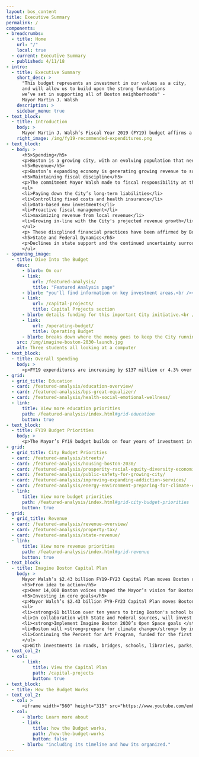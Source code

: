 ```yaml
---
layout: bos_content
title: Executive Summary
permalink: /
components:
- breadcrumbs:
  - title: Home
    url: "/"
    local: true
  - current: Executive Summary
  - published: 4/11/18
- intro:
  - title: Executive Summary
    short_desc: >
      "This budget represents an investment in our values as a city,
      and will allow us to build upon the strong foundations  
      we’ve set in supporting all of Boston neighborhoods" -
      Mayor Martin J. Walsh
    description: >
    sidebar_menu: true
- text_block:
  - title: Introduction
    body: >
      Mayor Martin J. Walsh’s Fiscal Year 2019 (FY19) budget affirms a commitment to progress, opportunity and innovation by investing in Boston’s neighborhoods while maintaining the Mayor’s strong record of financial management. The $3.29 billion plan is balanced, sustainable, and accelerates progress across public policy areas. The budget contains historic levels of funding for public education, new investments in public safety, continued efforts to create affordable and middle income housing, expanded services for residents struggling with substance use disorders and addiction, and new initiatives that will transform the future of transportation in Boston.
    right_image: /img/fy19-recommended-expenditures.png
- text_block:
  - body: >
      <h5>Spending</h5>
      <p>Boston is a growing city, with an evolving population that needs new and expanded city services. In his first term in office, Mayor Walsh improved outcomes across the City’s services, from education to housing, economic security to quality of life, and open space to the arts. In FY19, the Mayor proposes to build on those successes and make real, meaningful changes to the future of Boston’s landscape. Investments in public safety, education, transportation, housing, public health, and many other areas reflect a City committed to providing the services to <strong>expand opportunity and security to Boston’s middle class</strong>.</p>
      <h5>Revenue</h5>
      <p>Boston’s expanding economy is generating growing revenue to support investments in city neighborhoods. Property tax growth remains the main driver and far exceeds previous growth realized in the City. Local receipts, such as fines, fees and excise tax also continue to grow modestly as a result of an expanding economy. The City continues to weather reductions to net State aid, a decade-long trend of disinvestment driven by modest growth in State aid revenue and large increases in State assessments.</p>
      <h5>Maintaining fiscal discipline</h5>
      <p>The commitment Mayor Walsh made to fiscal responsibility at the beginning of his Administration is yielding tangible results. The City’s efforts to control health care costs have saved $50 million since FY15, its pension liability is on track to be fully paid by 2025, faster than most Massachusetts cities, and City services are more efficient, effective and responsive to the needs of Boston’s residents than ever before. The FY19 budget continues those steps by:</p>
      <ul>
      <li>Paying down the City’s long-term liabilities</li>
      <li>Controlling fixed costs and health insurance</li>
      <li>Data-based new investments</li>
      <li>Proactive fiscal management</li>
      <li>maximizing revenue from local revenue</li>
      <li>Growing in-line with the City's projected revenue growth</li>
      </ul>
      <p> These discplined financial practices have been affirmed by Boston’s AAA credit rating and have better positioned Boston to manage through changes in local, state, and federal policy and funding levels.</p>
      <h5>State and Federal Dynamics</h5>
      <p>Declines in state support and the continued uncertainty surrounding federal aid and the President’s proposed cuts to programs that support Boston's most vulnerable put increased pressures on municipalities. In Boston, we are creating new jobs and spurring development, allowing us to continue to invest in our City while we grapple with these uncertainties. Our commitment to disciplined financial practices has enabled us to continue to provide critical, quality services to our residents despite these gaps in state and federal funding. We will need to work together to advocate for greater investment by our partners at the state and federal levels to ensure continued prosperity for the City and the state.</p>
      </ul>
- spanning_image:
  - title: Dive Into the Budget
    desc:
      - blurb: On our
      - link:
          url: /featured-analysis/
          title: "Featured Analysis page"
      - blurb: "you'll find information on key investment areas.<br /><br /> Our "
      - link:
          url: /capital-projects/
          title: Capital Projects section
      - blurb: details funding for this important City initiative.<br /><br /> The 
      - link:
          url: /operating-budget/
          title: Operating Budget
      - blurb: breaks down where the money goes to keep the City running.
    src: /img/imagine-boston-2030-launch.jpg
    alt: Three students all looking at a computer
- text_block:
  - title: Overall Spending
    body: >
      <p>FY19 expenditures are increasing by $137 million or 4.3% over the FY18 budget, for a total of $3.29 billion. Funding for city services, like streets, parks, public health and public safety will grow by $43 million, including $12 million in new data-driven investments. Education funding will increase by $68 million compared to FY18 adopted and $37 million compared to FY18 current appropriation, funding for collective bargaining will increase $30 million over the FY18 budget and other fixed costs like pensions and debt service make up the remaining growth of $28 million.</p>
- grid:
  - grid_title: Education
  - card: /featured-analysis/education-overview/
  - card: /featured-analysis/bps-great-equalizer/
  - card: /featured-analysis/health-social-emotional-wellness/
  - link:
      title: View more education priorities
      path: /featured-analysis/index.html#grid-education
      button: true
- text_block:
  - title: FY19 Budget Priorities
    body: >
      <p>The Mayor’s FY19 budget builds on four years of investment in the areas that mean the most to Bostonians. Those investments are returning tremendous results, and this budget contains historic levels of funding for public education in our schools, new investments in public safety, continued efforts to create affordable and middle income housing, expanded services for residents struggling with substance use and addiction disorders, and new initiatives that will transform the future of transportation in Boston.</p>
- grid:
  - grid_title: City Budget Priorities
  - card: /featured-analysis/streets/
  - card: /featured-analysis/housing-boston-2030/
  - card: /featured-analysis/prosperity-racial-equity-diversity-economic-mobility/
  - card: /featured-analysis/public-safety-for-growing-city/
  - card: /featured-analysis/improving-expanding-addiction-services/
  - card: /featured-analysis/energy-environment-preparing-for-climate-change/
  - link:
      title: View more budget priorities
      path: /featured-analysis/index.html#grid-city-budget-priorities
      button: true
- grid:
  - grid_title: Revenue
  - card: /featured-analysis/revenue-overview/
  - card: /featured-analysis/property-tax/
  - card: /featured-analysis/state-revenue/
  - link:
      title: View more revenue priorities
      path: /featured-analysis/index.html#grid-revenue
      button: true
- text_block:
  - title: Imagine Boston Capital Plan
    body: >
      Mayor Walsh’s $2.43 billion FY19-FY23 Capital Plan moves Boston residents’ priorities from idea to action, and invests in creating the city Bostonians imagine for the future. Under the Imagine Boston 2030 umbrella, the City is investing deeply in the core goals of BuildBPS, Go Boston 2030, Boston Creates, and Climate Ready Boston.Over 14,000 Boston voices shaped the Mayor’s vision for Boston in 2030. They envisioned a city that will expand opportunity for all, support a dynamic economy, enhance quality of life, and prepare for climate change.
      <h5>From idea to action</h5>
      <p>Over 14,000 Boston voices shaped the Mayor’s vision for Boston in 2030. They envisioned a city that will expand opportunity for all, support a dynamic economy, enhance quality of life, and prepare for climate change. Imagine Boston 2030 identifies key areas where Boston can take action to, enhance neighborhoods’ vitality, encourage mixed-use job centers, provide spaces for new housing and jobs as we grow, create a waterfront for future generations; and connect historically underserved neighborhoods to more opportunities.
      <h5>Investing in core goals</h5>
      <p>Mayor Walsh’s $2.43 billion FY9-FY23 Capital Plan moves Boston residents’ priorities from idea to action, and invests in creating the city Bostonians imagine for the future. An estimated 84% of projects in the FY19-23 Capital Plan are aligned with the City’s planning efforts:</p>
      <ul>
      <li><strong>$1 billion over ten years to bring Boston's school buildings into the 21st Century</strong>. After spending close to $100 million in the first year, this Plan sets the stage for continued investment in 21st century classrooms, new and expanded schools, new kitchens to serve fresh food, school safety upgrades and funding for future projects coming out of the BuildBPS community engagement process.</li>
      <li>In collaboration with State and Federal sources, will invest <strong>$967 million over the next five years in implementing the core initiatives outlined in Go Boston 2030</strong>: streets that are safer for all users of our roads and sidewalks, travel that is more reliable and predictable, and quality transportation choices that improve access to interconnect our neighborhoods for all modes of travel. </li>
      <li><strong>Implement Imagine Boston 2030’s Open Space goals </strong>, including early action items, investing in Franklin Park as a keystone park for the city, completing the Emerald Necklace, and restoring Boston Common to its full vibrancy.</li>
      <li>Boston will <strong>prepare for climate change</strong> by investing City dollars and outside funding to develop more detailed climate plans for Boston neighborhoods, especially those most at risk for coastal flooding.</li>
      <li>Continuing the Percent for Art Program, funded for the first time in last years Capital Plan, demonstrates the City’s leadership and commitment to <strong>sustainable funding for the commissioning of public art.</strong></li>
      </ul>
      <p>With investments in roads, bridges, schools, libraries, parks, firehouses, and community centers, the Imagine Boston Capital Plan touches each neighborhood and shapes a City that over 14,000 voices told us they want to see.</p>
- text_col_2:
  - col: 
      - link:
          title: View the Capital Plan
          path: /capital-projects
          button: true
- text_block:
  - title: How the Budget Works
- text_col_2:
  - col: >
      <iframe width="560" height="315" src="https://www.youtube.com/embed/HOijEB6fy40?ecver=1" frameborder="0" allowfullscreen></iframe>
  - col:
      - blurb: Learn more about
      - link:
          title: how the Budget works,
          path: /how-the-budget-works
          button: false
      - blurb: "including its timeline and how its organized."
---
```

